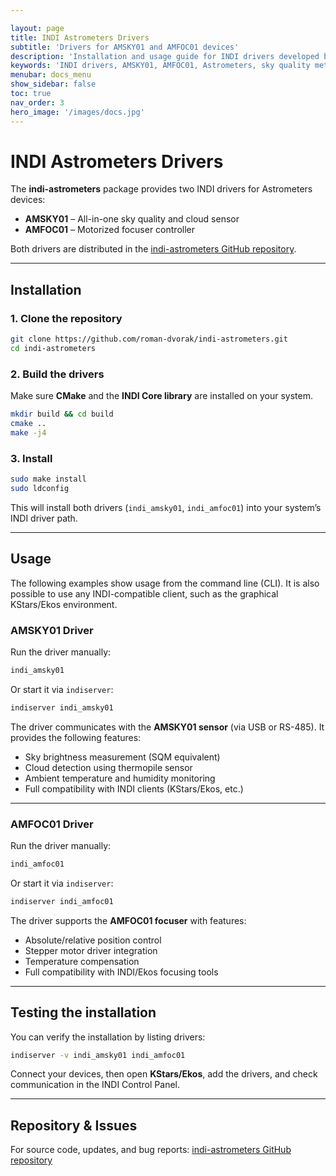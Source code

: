 ```yaml
---

layout: page
title: INDI Astrometers Drivers
subtitle: 'Drivers for AMSKY01 and AMFOC01 devices'
description: 'Installation and usage guide for INDI drivers developed by Astrometers. Covers AMSKY01 (sky quality & cloud sensor) and AMFOC01 (focuser) drivers with step-by-step instructions for building, installation, and operation with INDI/Ekos.'
keywords: 'INDI drivers, AMSKY01, AMFOC01, Astrometers, sky quality meter, cloud detection, focuser, KStars, Ekos, astronomy automation'
menubar: docs_menu
show_sidebar: false
toc: true
nav_order: 3
hero_image: '/images/docs.jpg'
---
```


# INDI Astrometers Drivers

The **indi-astrometers** package provides two INDI drivers for Astrometers devices:

* **AMSKY01** – All-in-one sky quality and cloud sensor
* **AMFOC01** – Motorized focuser controller

Both drivers are distributed in the [indi-astrometers GitHub repository](https://github.com/roman-dvorak/indi-astrometers/).

---

## Installation

### 1. Clone the repository

```bash
git clone https://github.com/roman-dvorak/indi-astrometers.git
cd indi-astrometers
```

### 2. Build the drivers

Make sure **CMake** and the **INDI Core library** are installed on your system.

```bash
mkdir build && cd build
cmake ..
make -j4
```

### 3. Install

```bash
sudo make install
sudo ldconfig
```

This will install both drivers (`indi_amsky01`, `indi_amfoc01`) into your system’s INDI driver path.

---

## Usage
The following examples show usage from the command line (CLI). It is also possible to use any INDI-compatible client, such as the graphical KStars/Ekos environment.

### AMSKY01 Driver

Run the driver manually:

```bash
indi_amsky01
```

Or start it via `indiserver`:

```bash
indiserver indi_amsky01
```

The driver communicates with the **AMSKY01 sensor** (via USB or RS-485).
It provides the following features:

* Sky brightness measurement (SQM equivalent)
* Cloud detection using thermopile sensor
* Ambient temperature and humidity monitoring
* Full compatibility with INDI clients (KStars/Ekos, etc.)

---

### AMFOC01 Driver

Run the driver manually:

```bash
indi_amfoc01
```

Or start it via `indiserver`:

```bash
indiserver indi_amfoc01
```

The driver supports the **AMFOC01 focuser** with features:

* Absolute/relative position control
* Stepper motor driver integration
* Temperature compensation
* Full compatibility with INDI/Ekos focusing tools

---

## Testing the installation

You can verify the installation by listing drivers:

```bash
indiserver -v indi_amsky01 indi_amfoc01
```

Connect your devices, then open **KStars/Ekos**, add the drivers, and check communication in the INDI Control Panel.

---

## Repository & Issues

For source code, updates, and bug reports:
[indi-astrometers GitHub repository](https://github.com/roman-dvorak/indi-astrometers/)


